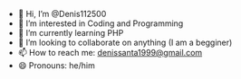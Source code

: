 - 👋 Hi, I’m @Denis112500
- 👀 I’m interested in Coding and Programming
- 🌱 I’m currently learning PHP
- 💞️ I’m looking to collaborate on anything (I am a begginer)
- 📫 How to reach me: denissanta1999@gmail.com
- 😄 Pronouns: he/him

<!---
Denis112500/Denis112500 is a ✨ special ✨ repository because its `README.md` (this file) appears on your GitHub profile.
You can click the Preview link to take a look at your changes.
--->
